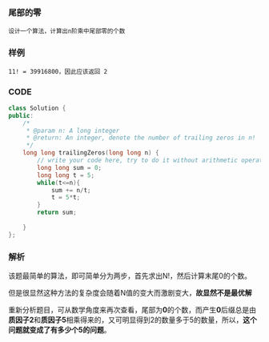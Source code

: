 ### 尾部的零

```
设计一个算法，计算出n阶乘中尾部零的个数
```

### 样例

```
11! = 39916800，因此应该返回 2
```

### CODE

```c++
class Solution {
public:
    /*
     * @param n: A long integer
     * @return: An integer, denote the number of trailing zeros in n!
     */
    long long trailingZeros(long long n) {
        // write your code here, try to do it without arithmetic operators.
        long long sum = 0;
        long long t = 5;
        while(t<=n){
            sum += n/t;
            t = 5*t;
        }
        return sum;
 
    }
};
```

### 解析

该题最简单的算法，即可简单分为两步，首先求出N!，然后计算末尾0的个数。

但是很显然这种方法的复杂度会随着N值的变大而激剧变大，**故显然不是最优解**

重新分析题目，可从数学角度来再次查看，尾部为**0**的个数，而产生**0**后缀总是由**质因子2**和**质因子5**相乘得来的，又可明显得到2的数量多于5的数量，所以，**这个问题就变成了有多少个5的问题**。


